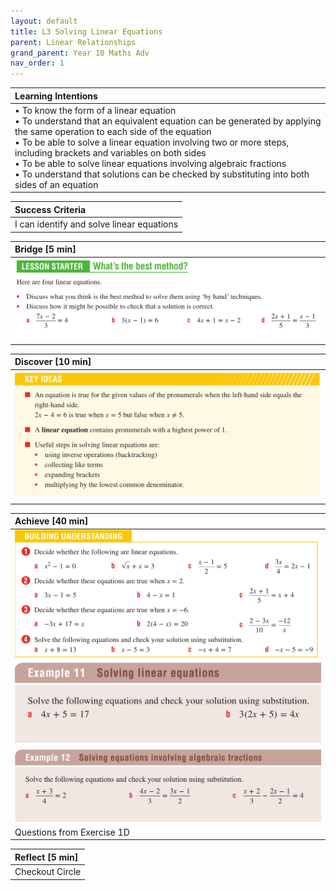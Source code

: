```yaml
---
layout: default
title: L3 Solving Linear Equations
parent: Linear Relationships
grand_parent: Year 10 Maths Adv
nav_order: 1
---
```

 | Learning Intentions  |
 | :-- |
 | • To know the form of a linear equation<br> • To understand that an equivalent equation can be generated by applying the same operation to each side of the equation<br>• To be able to solve a linear equation involving two or more steps, including brackets and variables on both sides <br> • To be able to solve linear equations involving algebraic fractions<br>• To understand that solutions can be checked by substituting into both sides of an equation|
 

| Success Criteria |
| :--------------------- |
| I can identify and solve linear equations



| Bridge [5 min] |
| :------------------ |
| ![](https://raw.githubusercontent.com/zeddyblue/vnote/main/vnote/l3%20solving%20linear%20equations.md/108661427142474.png)
 

| Discover [10 min]                                                                                                                                                                                      |
| :----------------------------------------------------------------------------------------------------------------------------------------------------------------------------- |
| ![](https://raw.githubusercontent.com/zeddyblue/vnote/main/vnote/l3%20solving%20linear%20equations.md/46831275956818.png) |

 

| Achieve [40 min]                                                                                                                                                                                         |
| :------------------------------------------------------------------------------------------------------------------------------------------------------------------------------- |
| ![](https://raw.githubusercontent.com/zeddyblue/vnote/main/vnote/l3%20solving%20linear%20equations.md/251441085827004.png) |
| ![](https://raw.githubusercontent.com/zeddyblue/vnote/main/vnote/l3%20solving%20linear%20equations.md/420502217921144.png)  |
| ![](https://raw.githubusercontent.com/zeddyblue/vnote/main/vnote/l3%20solving%20linear%20equations.md/65091013542684.png)   |
|Questions from Exercise 1D
 

| Reflect [5 min]                            |
| :----------------------------------------- |
| Checkout Circle

